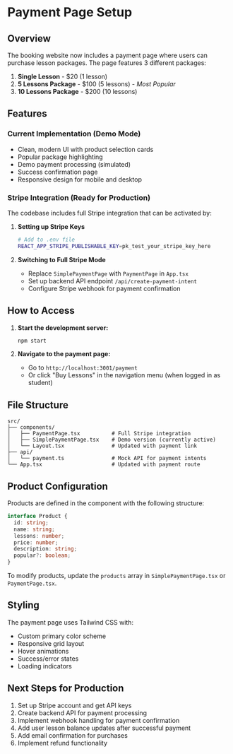 # Payment Page Setup

## Overview
The booking website now includes a payment page where users can purchase lesson packages. The page features 3 different packages:

1. **Single Lesson** - $20 (1 lesson)
2. **5 Lessons Package** - $100 (5 lessons) - *Most Popular*
3. **10 Lessons Package** - $200 (10 lessons)

## Features

### Current Implementation (Demo Mode)
- Clean, modern UI with product selection cards
- Popular package highlighting
- Demo payment processing (simulated)
- Success confirmation page
- Responsive design for mobile and desktop

### Stripe Integration (Ready for Production)
The codebase includes full Stripe integration that can be activated by:

1. **Setting up Stripe Keys**
   ```bash
   # Add to .env file
   REACT_APP_STRIPE_PUBLISHABLE_KEY=pk_test_your_stripe_key_here
   ```

2. **Switching to Full Stripe Mode**
   - Replace `SimplePaymentPage` with `PaymentPage` in `App.tsx`
   - Set up backend API endpoint `/api/create-payment-intent`
   - Configure Stripe webhook for payment confirmation

## How to Access

1. **Start the development server:**
   ```bash
   npm start
   ```

2. **Navigate to the payment page:**
   - Go to `http://localhost:3001/payment`
   - Or click "Buy Lessons" in the navigation menu (when logged in as student)

## File Structure

```
src/
├── components/
│   ├── PaymentPage.tsx          # Full Stripe integration
│   ├── SimplePaymentPage.tsx    # Demo version (currently active)
│   └── Layout.tsx               # Updated with payment link
├── api/
│   └── payment.ts               # Mock API for payment intents
└── App.tsx                      # Updated with payment route
```

## Product Configuration

Products are defined in the component with the following structure:

```typescript
interface Product {
  id: string;
  name: string;
  lessons: number;
  price: number;
  description: string;
  popular?: boolean;
}
```

To modify products, update the `products` array in `SimplePaymentPage.tsx` or `PaymentPage.tsx`.

## Styling

The payment page uses Tailwind CSS with:
- Custom primary color scheme
- Responsive grid layout
- Hover animations
- Success/error states
- Loading indicators

## Next Steps for Production

1. Set up Stripe account and get API keys
2. Create backend API for payment processing
3. Implement webhook handling for payment confirmation
4. Add user lesson balance updates after successful payment
5. Add email confirmation for purchases
6. Implement refund functionality
